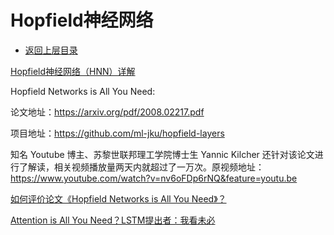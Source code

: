 # Hopfield神经网络

* [返回上层目录](../deep-learning.md)



[Hopfield神经网络（HNN）详解](https://blog.csdn.net/weixin_60737527/article/details/124707538)



Hopfield Networks is All You Need:

论文地址：https://arxiv.org/pdf/2008.02217.pdf

项目地址：https://github.com/ml-jku/hopfield-layers

知名 Youtube 博主、苏黎世联邦理工学院博士生 Yannic Kilcher 还针对该论文进行了解读，相关视频播放量两天内就超过了一万次。原视频地址：https://www.youtube.com/watch?v=nv6oFDp6rNQ&feature=youtu.be

[如何评价论文《Hopfield Networks is All You Need》？](https://www.zhihu.com/question/414052616/answer/1937024804)

[Attention is All You Need？LSTM提出者：我看未必]()

